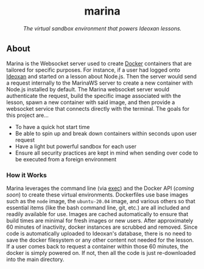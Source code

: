 <h1 align="center">marina</h1>
<h6 align="center">The virtual sandbox environment that powers Ideoxan lessons.</h6>

## About
Marina is the Websocket server used to create [Docker](https://www.docker.com/) containers that are tailored for specific purposes. For instance, if a user had logged onto [Ideoxan](https://ideoxan.com/) and started on a lesson about Node.js. Then the server would send a request internally to the MarinaWS server to create a new container with Node.js installed by default. The Marina websocket server would authenticate the request, build the specific image associated with the lesson, spawn a new container with said image, and then provide a websocket service that connects directly with the terminal. The goals for this project are...
- To have a quick hot start time
- Be able to spin up and break down containers within seconds upon user request
- Have a light but powerful sandbox for each user
- Ensure all security practices are kept in mind when sending over code to be executed from a foreign environment

### How it Works
Marina leverages the command line (via [exec](https://nodejs.org/api/child_process.html#child_process_child_process_exec_command_options_callback)) and the Docker API (*coming soon*) to create these virtual environments. Dockerfiles use base images such as the `node` image, the `ubuntu-20.04` image, and various others so that essential items (like the bash command line, git, etc.) are all included and readily available for use. Images are cached automatically to ensure that build times are minimal for fresh images or new users. After approximately 60 minutes of inactivity, docker instances are scrubbed and removed. Since code is automatically uploaded to Ideoxan's database, there is no need to save the docker filesystem or any other content not needed for the lesson. If a user comes back to request a container within those 60 minutes, the docker is simply powered on. If not, then all the code is just re-downloaded into the main directory.
